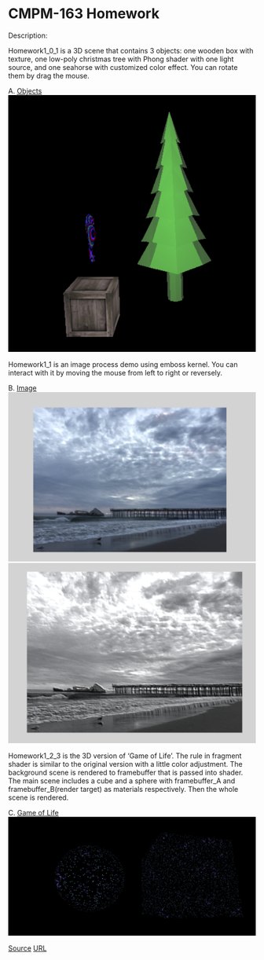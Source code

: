 # CMPM-163 Homework

Description:

Homework1_0_1 is a 3D scene that contains 3 objects: one wooden box with texture, one low-poly christmas tree with Phong shader with one light source, and one seahorse with customized color effect. You can rotate them by drag the mouse. 

A. [Objects](https://xiaoxuan-zhang.github.io/CMPM-163---Homework-1/Homework1_0_1.html)
![](https://raw.githubusercontent.com/Xiaoxuan-Zhang/CMPM-163---Homework-1/master/pic/Screen%20Shot%202018-01-26%20at%2016.26.53.png)

Homework1_1 is an image process demo using emboss kernel. You can interact with it by moving the mouse from left to right or reversely.

B. [Image](https://xiaoxuan-zhang.github.io/CMPM-163---Homework-1/Homework1_1.html)
![Left](https://raw.githubusercontent.com/Xiaoxuan-Zhang/CMPM-163---Homework-1/master/pic/Screen%20Shot%202018-01-26%20at%2016.29.32.png)![Right](https://raw.githubusercontent.com/Xiaoxuan-Zhang/CMPM-163---Homework-1/master/pic/Screen%20Shot%202018-01-26%20at%2016.29.41.png)

Homework1_2_3 is the 3D version of ‘Game of Life’. The rule in fragment shader is similar to the original version with a little color adjustment. The background scene is rendered to framebuffer that is passed into shader. The main scene includes a cube and a sphere with framebuffer_A and framebuffer_B(render target) as materials respectively. Then the whole scene is rendered.

C. [Game of Life](https://xiaoxuan-zhang.github.io/CMPM-163---Homework-1/Homework1_2_3.html)
![](https://raw.githubusercontent.com/Xiaoxuan-Zhang/CMPM-163---Homework-1/master/pic/Screen%20Shot%202018-01-26%20at%2016.30.41.png)

[Source](https://github.com/Xiaoxuan-Zhang/CMPM-163---Homework-1)
[URL](https://xiaoxuan-zhang.github.io/CMPM-163---Homework-1)
